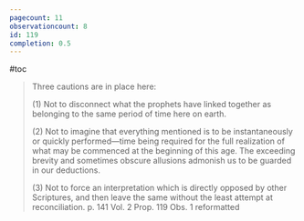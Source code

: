 ```yaml
---
pagecount: 11
observationcount: 8
id: 119
completion: 0.5
---
```

#toc

>Three cautions are in place here: 
>
>(1) Not to disconnect what the prophets have linked together as belonging to the same period of time here on earth. 
>
>(2) Not to imagine that everything mentioned is to be instantaneously or quickly performed—time being required for the full realization of what may be commenced at the beginning of this age. The exceeding brevity and sometimes obscure allusions admonish us to be guarded in our deductions. 
>
>(3) Not to force an interpretation which is directly opposed by other Scriptures, and then leave the same without the least attempt at reconciliation.
>p. 141 Vol. 2 Prop. 119 Obs. 1  reformatted

 